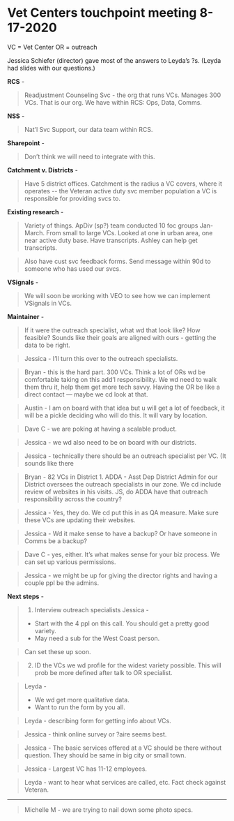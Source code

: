 # Vet Centers touchpoint meeting 8-17-2020

VC = Vet Center 
OR = outreach 

Jessica Schiefer (director) gave most of the answers to Leyda’s ?s. (Leyda had slides with our questions.) 

**RCS** - 
> Readjustment Counseling Svc - the org that runs VCs. Manages 300 VCs. That is our org. We have within RCS: Ops, Data, Comms. 

**NSS** - 
> Nat’l Svc Support, our data team within RCS. 

**Sharepoint** -
> Don’t think we will need to integrate with this.

**Catchment v. Districts** - 
> Have 5 district offices. Catchment is the radius a VC covers, where it operates -- the Veteran active duty svc member population a VC is responsible for providing svcs to. 

**Existing research** - 
> Variety of things. ApDiv (sp?) team conducted 10 foc groups Jan-March. From small to large VCs. Looked at one in urban area, one near active duty base. Have transcripts. Ashley can help get transcripts. 

> Also have cust svc feedback forms. Send message within 90d to someone who has used our svcs. 

**VSignals** - 
> We will soon be working with VEO to see how we can implement VSignals in VCs. 

**Maintainer** - 
> If it were the outreach specialist, what wd that look like? How feasible? Sounds like their goals are aligned with ours - getting the data to be right. 

> Jessica - I’ll turn this over to the outreach specialists. 

> Bryan - this is the hard part. 300 VCs. Think a lot of ORs wd be comfortable taking on this add’l responsibility. We wd need to walk them thru it, help them get more tech savvy. Having the OR be like a direct contact — maybe we cd look at that. 

> Austin - I am on board with that idea but u will get a lot of feedback, it will be a pickle deciding who will do this. It will vary by location. 

> Dave C - we are poking at having a scalable product. 

> Jessica - we wd also need to be on board with our districts. 

> Jessica - technically there should be an outreach specialist per VC. (It sounds like there  

> Bryan - 82 VCs in District 1. ADDA - Asst Dep District Admin for our District oversees the outreach specialists in our zone. We cd include review of websites in his visits. JS, do ADDA have that outreach responsibility across the country? 

> Jessica - Yes, they do. We cd put this in as QA measure. Make sure these VCs are updating their websites. 

> Jessica - Wd it make sense to have a backup? Or have someone in Comms be a backup?

> Dave C - yes, either. It’s what makes sense for your biz process. We can set up various permissions. 

> Jessica - we might be up for giving the director rights and having a couple ppl be the admins. 

**Next steps** - 
> 1) Interview outreach specialists 
> Jessica - 
> * Start with the 4 ppl on this call. You should get a pretty good variety. 
> * May need a sub for the West Coast person. 

> Can set these up soon. 

> 2) ID the VCs we wd profile for the widest variety possible. This will prob be more defined after talk to OR specialist. 

> Leyda - 
> * We wd get more qualitative data. 
> * Want to run the form by you all. 

> Leyda - describing form for getting info about VCs. 

> Jessica - think online survey or ?aire seems best. 

> Jessica - The basic services offered at a VC should be there without question. They should be same in big city or small town. 

> Jessica - Largest VC has 11-12 employees. 

> Leyda - want to hear what services are called, etc. Fact check against Veteran. 
___

> Michelle M - we are trying to nail down some photo specs. 
